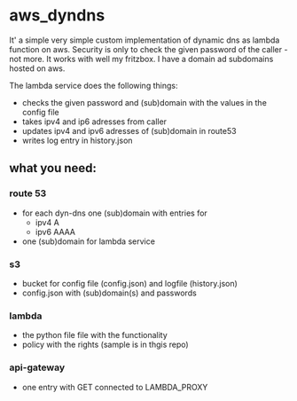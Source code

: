 # aws_dyndns
It' a simple very simple custom implementation of dynamic dns as lambda function on aws.
Security is only to check the given password of the caller - not more.
It works with well my fritzbox. I have a domain ad subdomains hosted on aws.

The lambda service does the following things:
* checks the given password and (sub)domain with the values in the config file
* takes ipv4 and ip6 adresses from caller
* updates ipv4 and ipv6 adresses of (sub)domain in route53
* writes log entry in history.json

## what you need:
### route 53
* for each dyn-dns one (sub)domain with entries for
  * ipv4 A
  * ipv6 AAAA
* one (sub)domain for lambda service

### s3 
* bucket for config file (config.json) and logfile (history.json)
* config.json with (sub)domain(s) and passwords

### lambda 
* the python file file with the functionality
* policy with the rights (sample is in thgis repo)

### api-gateway
* one entry with GET connected to LAMBDA_PROXY




